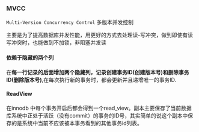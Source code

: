 ### MVCC

`Multi-Version Concurrency Control` 多版本并发控制

主要是为了提高数据库并发性能，用更好的方式去处理读-写冲突，做到即使有读写冲突时，也能做到不加锁，非阻塞并发读

#### **依赖于隐藏的两个列**

在**每一行记录的后面增加两个隐藏列，记录创建事务ID(创建版本号)和删除事务ID(删除版本号)**,在每次执行新的事务时，都会更新并且递增唯一的事务ID.

#### **ReadView**

在innodb 中每个事务开启后都会得到一个read_view。副本主要保存了当前数据库系统中正处于活跃（没有commit）的事务的ID号，其实简单的说这个副本中保存的是系统中当前不应该被本事务看到的其他事务id列表。